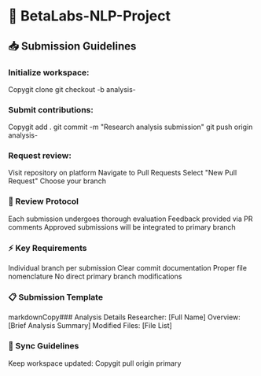 # 🔬 BetaLabs-NLP-Project

## 📥 Submission Guidelines

### Initialize workspace:

Copygit clone <repository-url>
git checkout -b analysis-<identifier>

### Submit contributions:

Copygit add .
git commit -m "Research analysis submission"
git push origin analysis-<identifier>

### Request review:

Visit repository on platform
Navigate to Pull Requests
Select "New Pull Request"
Choose your branch

### 🔎 Review Protocol

Each submission undergoes thorough evaluation
Feedback provided via PR comments
Approved submissions will be integrated to primary branch

### ⚡ Key Requirements

Individual branch per submission
Clear commit documentation
Proper file nomenclature
No direct primary branch modifications

### 📋 Submission Template
markdownCopy### Analysis Details
Researcher: [Full Name]
Overview: [Brief Analysis Summary]
Modified Files: [File List]

### 🔄 Sync Guidelines
Keep workspace updated:
Copygit pull origin primary
